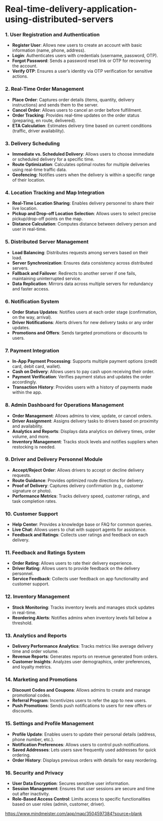 # Real-time-delivery-application-using-distributed-servers


### 1. **User Registration and Authentication**
   - **Register User**: Allows new users to create an account with basic information (name, phone, address).
   - **Login**: Authenticates users with credentials (username, password, OTP).
   - **Forgot Password**: Sends a password reset link or OTP for recovering the account.
   - **Verify OTP**: Ensures a user’s identity via OTP verification for sensitive actions.

### 2. **Real-Time Order Management**
   - **Place Order**: Captures order details (items, quantity, delivery instructions) and sends them to the server.
   - **Cancel Order**: Allows users to cancel an order before fulfillment.
   - **Order Tracking**: Provides real-time updates on the order status (preparing, en route, delivered).
   - **ETA Calculation**: Estimates delivery time based on current conditions (traffic, driver availability).

### 3. **Delivery Scheduling**
   - **Immediate vs. Scheduled Delivery**: Allows users to choose immediate or scheduled delivery for a specific time.
   - **Route Optimization**: Calculates optimal routes for multiple deliveries using real-time traffic data.
   - **Geofencing**: Notifies users when the delivery is within a specific range of their location.

### 4. **Location Tracking and Map Integration**
   - **Real-Time Location Sharing**: Enables delivery personnel to share their live location.
   - **Pickup and Drop-off Location Selection**: Allows users to select precise pickup/drop-off points on the map.
   - **Distance Calculation**: Computes distance between delivery person and user in real-time.

### 5. **Distributed Server Management**
   - **Load Balancing**: Distributes requests among servers based on their load.
   - **Server Synchronization**: Ensures data consistency across distributed servers.
   - **Fallback and Failover**: Redirects to another server if one fails, maintaining uninterrupted service.
   - **Data Replication**: Mirrors data across multiple servers for redundancy and faster access.

### 6. **Notification System**
   - **Order Status Updates**: Notifies users at each order stage (confirmation, on the way, arrival).
   - **Driver Notifications**: Alerts drivers for new delivery tasks or any order updates.
   - **Promotions and Offers**: Sends targeted promotions or discounts to users.

### 7. **Payment Integration**
   - **In-App Payment Processing**: Supports multiple payment options (credit card, debit card, wallet).
   - **Cash on Delivery**: Allows users to pay cash upon receiving their order.
   - **Payment Verification**: Verifies payment status and updates the order accordingly.
   - **Transaction History**: Provides users with a history of payments made within the app.

### 8. **Admin Dashboard for Operations Management**
   - **Order Management**: Allows admins to view, update, or cancel orders.
   - **Driver Assignment**: Assigns delivery tasks to drivers based on proximity and availability.
   - **Analytics and Reports**: Displays data analytics on delivery times, order volume, and more.
   - **Inventory Management**: Tracks stock levels and notifies suppliers when restocking is needed.

### 9. **Driver and Delivery Personnel Module**
   - **Accept/Reject Order**: Allows drivers to accept or decline delivery requests.
   - **Route Guidance**: Provides optimized route directions for delivery.
   - **Proof of Delivery**: Captures delivery confirmation (e.g., customer signature or photo).
   - **Performance Metrics**: Tracks delivery speed, customer ratings, and task completion rates.

### 10. **Customer Support**
   - **Help Center**: Provides a knowledge base or FAQ for common queries.
   - **Live Chat**: Allows users to chat with support agents for assistance.
   - **Feedback and Ratings**: Collects user ratings and feedback on each delivery.

### 11. **Feedback and Ratings System**
   - **Order Rating**: Allows users to rate their delivery experience.
   - **Driver Rating**: Allows users to provide feedback on the delivery personnel.
   - **Service Feedback**: Collects user feedback on app functionality and customer support.

### 12. **Inventory Management**
   - **Stock Monitoring**: Tracks inventory levels and manages stock updates in real-time.
   - **Reordering Alerts**: Notifies admins when inventory levels fall below a threshold.

### 13. **Analytics and Reports**
   - **Delivery Performance Analytics**: Tracks metrics like average delivery time and order volume.
   - **Revenue Reports**: Generates reports on revenue generated from orders.
   - **Customer Insights**: Analyzes user demographics, order preferences, and loyalty metrics.

### 14. **Marketing and Promotions**
   - **Discount Codes and Coupons**: Allows admins to create and manage promotional codes.
   - **Referral Program**: Incentivizes users to refer the app to new users.
   - **Push Promotions**: Sends push notifications to users for new offers or discounts.

### 15. **Settings and Profile Management**
   - **Profile Update**: Enables users to update their personal details (address, phone number, etc.).
   - **Notification Preferences**: Allows users to control push notifications.
   - **Saved Addresses**: Lets users save frequently used addresses for quick ordering.
   - **Order History**: Displays previous orders with details for easy reordering.

### 16. **Security and Privacy**
   - **User Data Encryption**: Secures sensitive user information.
   - **Session Management**: Ensures that user sessions are secure and time out after inactivity.
   - **Role-Based Access Control**: Limits access to specific functionalities based on user roles (admin, customer, driver).


https://www.mindmeister.com/app/map/3504597384?source=blank


